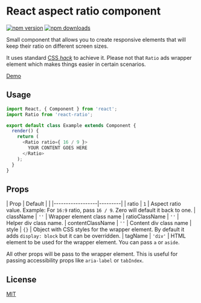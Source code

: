 # React aspect ratio component

[![npm version](https://img.shields.io/npm/v/react-ratio.svg?style=flat-square)](https://www.npmjs.com/package/react-ratio)
[![npm downloads](https://img.shields.io/npm/dm/react-ratio.svg?style=flat-square)](https://www.npmjs.com/package/react-ratio)

Small component that allows you to create responsive elements that will keep their ratio on different screen sizes.

It uses standard [CSS *hack*](https://codepen.io/stanko/pen/EoJLNq) to achieve it.
Please not that `Ratio` ads wrapper element which makes things easier in certain scenarios.

[Demo](stanko.github.io/react-ratio/)

## Usage

```js
import React, { Component } from 'react';
import Ratio from 'react-ratio';

export default class Example extends Component {
  render() {
    return (
      <Ratio ratio={ 16 / 9 }>
        YOUR CONTENT GOES HERE
      </Ratio>
    );
  }
}
```

## Props

| Prop             | Default | |
|------------------|---------|
| ratio            | `1`     | Aspect ratio value. Example: For `16:9` ratio, pass `16 / 9`. Zero will default it back to one.
| className        | `''`    | Wrapper element class name
| ratioClassName   | `''`    | Helper div class name.
| contentClassName | `''`    | Content div class name
| style            | `{}`    | Object with CSS styles for the wrapper element. By default it adds `display: block` but it can be overridden.
| tagName          | `'div'` | HTML element to be used for the wrapper element. You can pass `a` or `aside`.

All other props will be pass to the wrapper element. This is useful for passing accessibility props like `aria-label` or `tabIndex`.

## License

[MIT](https://github.com/Stanko/react-ratio/blob/master/LICENSE)
